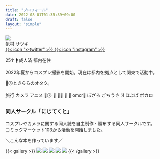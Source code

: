 ```yaml
---
title: "プロフィール"
date: 2022-08-01T01:35:39+09:00
draft: false
layout: "simple"
---
```


<div class="grid grid-cols-3">
<div class="row-span-3">
  <img src="https://g2.t98.info/pub/img/sdi/nomal.webp" class="nozoom floating-animation-v1">
</div>

<div class="col-span-2">
<span class="profile-name text-4xl">帆村 サツキ</span>
<div class="mt-2 text-2xl">
<a href="https://x.com/98tml" target="_blank" class="text-neutral-700 dark:text-neutral-300">
{{< icon "x-twitter" >}}
</a>
<a href="https://www.instagram.com/98tml/" target="_blank" class="p-1 text-neutral-700 dark:text-neutral-300">
{{< icon "instagram" >}}
</a>
</div>

25↑ 🚹 成人済 都内在住

2022年夏からコスプレ撮影を開始。現在は都内を拠点として関東で活動中。

🌈🕒️ときららのオタク。
</div>

<div class="col-span-3 lg:col-span-2">

<span class="profile-likes-tag">旅行</span>
<span class="profile-likes-tag">カメラ</span>
<span class="profile-likes-tag">アニメ</span>
<span class="profile-likes-tag">🌈🕒️</span>
<span class="profile-likes-tag">🐰</span>
<span class="profile-likes-tag">💯🦂</span>
<span class="profile-likes-tag">📒</span>
<span class="profile-likes-tag">🍆</span>
<span class="profile-likes-tag">omcr🗿</span>
<span class="profile-likes-tag">ぼざろ</span>
<span class="profile-likes-tag">ごちうさ</span>
<span class="profile-likes-tag">ﾗ!</span>
<span class="profile-likes-tag">ほよば</span>
<span class="profile-likes-tag">ボカロ</span>

</div>

</div>

<h3 class="profile-name text-center text-2xl">同人サークル「にじてくと」</h3>

コスプレやカメラに関する同人誌を自主制作・頒布する同人サークルです。   
コミックマーケット103から活動を開始しました。

<p class="text-center font-bold">＼こんな本を作っています／</p>

{{< gallery >}}
<a href="https://www.melonbooks.co.jp/detail/detail.php?product_id=2740963" title="コスカメラ3年目本" target="_blank" class="grid-w33"><img src="https://g2.t98.info/pub/img/nj-sq/3nen.webp" class="nozoom gallery-item"></a>
<a href="https://www.melonbooks.co.jp/detail/detail.php?product_id=2436477" title="コスカメラ0年目本" target="_blank" class="grid-w33"><img src="https://g2.t98.info/pub/img/nj-sq/0nen.webp" class="nozoom gallery-item"></a>
<a href="https://www.melonbooks.co.jp/detail/detail.php?product_id=2273516" title="コスカメラ1年目本" target="_blank" class="grid-w33"><img src="https://g2.t98.info/pub/img/nj-sq/1nen.webp" class="nozoom gallery-item"></a>
<a href="https://www.melonbooks.co.jp/detail/detail.php?product_id=2431630" title="コスカメラ2年目本" target="_blank" class="grid-w33"><img src="https://g2.t98.info/pub/img/nj-sq/2nen.webp" class="nozoom gallery-item"></a>
<a href="https://www.melonbooks.co.jp/detail/detail.php?product_id=2730946" title="コスイベ攻略本Vol1" target="_blank" class="grid-w33"><img src="https://g2.t98.info/pub/img/nj-sq/2-5nen.webp" class="nozoom gallery-item"></a>
{{< /gallery >}}




